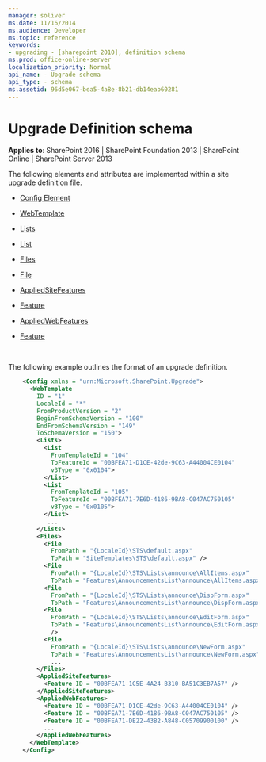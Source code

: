 ```yaml
---
manager: soliver
ms.date: 11/16/2014
ms.audience: Developer
ms.topic: reference
keywords:
- upgrading - [sharepoint 2010], definition schema
ms.prod: office-online-server
localization_priority: Normal
api_name: - Upgrade schema
api_type: - schema
ms.assetid: 96d5e067-bea5-4a8e-8b21-db14eab60281
---
```


# Upgrade Definition schema

**Applies to**: SharePoint 2016 | SharePoint Foundation 2013 | SharePoint Online | SharePoint Server 2013

The following elements and attributes are implemented within a site upgrade definition file.

- [Config Element](config-element-upgrade.md)

- [WebTemplate](webtemplate-element-upgrade.md)

- [Lists](lists-element-upgrade.md)

- [List](list-element-upgrade.md)

- [Files](http://msdn.microsoft.com/library/e0c9a22c-5e87-41ff-9e2d-6a0261d5ccd2(Office.15).aspx)

- [File](file-element-upgrade.md)

- [AppliedSiteFeatures](appliedsitefeatures-element-upgrade.md)

- [Feature](feature-element-upgrade.md)

- [AppliedWebFeatures](feature-element-upgrade.md)

- [Feature](feature-element-upgrade.md)

<br/>

The following example outlines the format of an upgrade definition.

```XML 
    <Config xmlns = "urn:Microsoft.SharePoint.Upgrade">
      <WebTemplate
        ID = "1"
        LocaleId = "*"
        FromProductVersion = "2"
        BeginFromSchemaVersion = "100"
        EndFromSchemaVersion = "149"
        ToSchemaVersion = "150">
        <Lists>
          <List
            FromTemplateId = "104"
            ToFeatureId = "00BFEA71-D1CE-42de-9C63-A44004CE0104"
            v3Type = "0x0104">
          </List>
          <List
            FromTemplateId = "105"
            ToFeatureId = "00BFEA71-7E6D-4186-9BA8-C047AC750105"
            v3Type = "0x0105">
          </List>
           ...
        </Lists>
        <Files>
          <File
            FromPath = "{LocaleId}\STS\default.aspx"
            ToPath = "SiteTemplates\STS\default.aspx" />
          <File
            FromPath = "{LocaleId}\STS\Lists\announce\AllItems.aspx"
            ToPath = "Features\AnnouncementsList\announce\AllItems.aspx" />
          <File
            FromPath = "{LocaleId}\STS\Lists\announce\DispForm.aspx"
            ToPath = "Features\AnnouncementsList\announce\DispForm.aspx" />
          <File
            FromPath = "{LocaleId}\STS\Lists\announce\EditForm.aspx" 
            ToPath = "Features\AnnouncementsList\announce\EditForm.aspx"
            />
          <File
            FromPath = "{LocaleId}\STS\Lists\announce\NewForm.aspx"
            ToPath = "Features\AnnouncementsList\announce\NewForm.aspx" />
            ...
        </Files>
        <AppliedSiteFeatures>
          <Feature ID = "00BFEA71-1C5E-4A24-B310-BA51C3EB7A57" />
        </AppliedSiteFeatures>
        <AppliedWebFeatures>
          <Feature ID = "00BFEA71-D1CE-42de-9C63-A44004CE0104" />
          <Feature ID = "00BFEA71-7E6D-4186-9BA8-C047AC750105" />
          <Feature ID = "00BFEA71-DE22-43B2-A848-C05709900100" />
          ...
        </AppliedWebFeatures>
      </WebTemplate>
    </Config>
```







